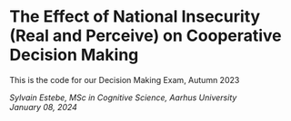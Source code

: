 # The Effect of National Insecurity (Real and Perceive) on Cooperative Decision Making

This is the code for our Decision Making Exam, Autumn 2023

_Sylvain Estebe, MSc in Cognitive Science, Aarhus University_  
_January 08, 2024_
